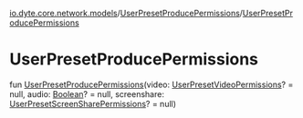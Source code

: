 [io.dyte.core.network.models](../index.md)/[UserPresetProducePermissions](index.md)/[UserPresetProducePermissions](-user-preset-produce-permissions.md)

# UserPresetProducePermissions


fun [UserPresetProducePermissions](-user-preset-produce-permissions.md)(video: [UserPresetVideoPermissions](../-user-preset-video-permissions/index.md)? = null, audio: [Boolean](https://kotlinlang.org/api/latest/jvm/stdlib/kotlin/-boolean/index.html)? = null, screenshare: [UserPresetScreenSharePermissions](../-user-preset-screen-share-permissions/index.md)? = null)
